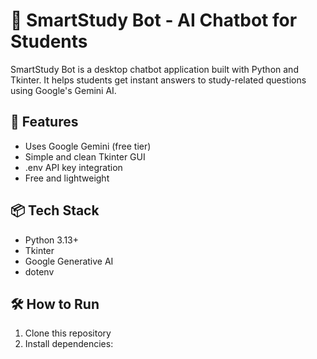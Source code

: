# 🧠 SmartStudy Bot - AI Chatbot for Students

SmartStudy Bot is a desktop chatbot application built with Python and Tkinter. It helps students get instant answers to study-related questions using Google's Gemini AI.

## 🚀 Features
- Uses Google Gemini (free tier)
- Simple and clean Tkinter GUI
- .env API key integration
- Free and lightweight

## 📦 Tech Stack
- Python 3.13+
- Tkinter
- Google Generative AI
- dotenv

## 🛠 How to Run

1. Clone this repository  
2. Install dependencies:
